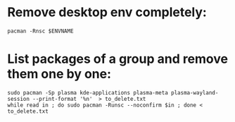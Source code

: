 
# Remove desktop env completely:

    pacman -Rnsc $ENVNAME


# List packages of a group and remove them one by one:

    sudo pacman -Sp plasma kde-applications plasma-meta plasma-wayland-session --print-format '%n'  > to_delete.txt
    while read in ; do sudo pacman -Runsc --noconfirm $in ; done < to_delete.txt
